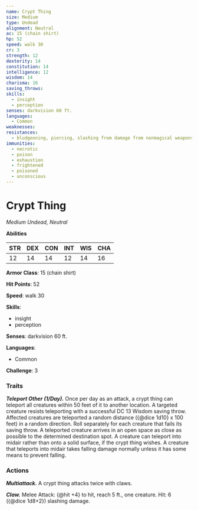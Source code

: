 ```yaml
---
name: Crypt Thing
size: Medium
type: Undead
alignment: Neutral
ac: 15 (chain shirt)
hp: 52
speed: walk 30
cr: 3
strength: 12
dexterity: 14
constitution: 14
intelligence: 12
wisdom: 14
charisma: 16
saving_throws:
skills:
  - insight
  - perception
senses: darkvision 60 ft.
languages:
  - Common
weaknesses:
resistances:
  - bludgeoning, piercing, slashing from damage from nonmagical weapons
immunities:
  - necrotic
  - poison
  - exhaustion
  - frightened
  - poisoned
  - unconscious
---
```


# Crypt Thing

*Medium Undead, Neutral*

**Abilities**

| STR | DEX | CON | INT | WIS | CHA |
| --- | --- | --- | --- | --- | --- |
| 12 | 14 | 14 | 12 | 14 | 16 |

**Armor Class**: 15 (chain shirt)

**Hit Points**: 52

**Speed**: walk 30

**Skills**:
  - insight
  - perception

**Senses**: darkvision 60 ft.

**Languages**:
  - Common

**Challenge**: 3

### Traits
***Teleport Other (1/Day).*** Once per day as an attack, a crypt thing can teleport all creatures within 50 feet of it to another location. A targeted creature resists teleporting with a successful DC 13 Wisdom saving throw. Affected creatures are teleported a random distance ({@dice 1d10} x 100 feet) in a random direction. Roll separately for each creature that fails its saving throw. A teleported creature arrives in an open space as close as possible to the determined destination spot. A creature can teleport into midair rather than onto a solid surface, if the crypt thing wishes. A creature that teleports into midair takes falling damage normally unless it has some means to prevent falling.

### Actions
***Multiattack.*** A crypt thing attacks twice with claws.

***Claw.*** Melee Attack: {@hit +4} to hit, reach 5 ft., one creature. Hit: 6 ({@dice 1d8+2}) slashing damage.

